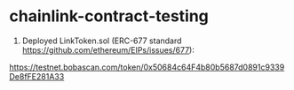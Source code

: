 # chainlink-contract-testing

1. Deployed LinkToken.sol (ERC-677 standard https://github.com/ethereum/EIPs/issues/677):

https://testnet.bobascan.com/token/0x50684c64F4b80b5687d0891c9339De8fFE281A33

